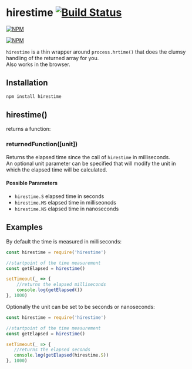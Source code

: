 # hirestime [![Build Status](https://api.travis-ci.org/seriousManual/hirestime.png)](https://travis-ci.org/seriousmanual/hirestime)

[![NPM](https://nodei.co/npm/hirestime.png)](https://nodei.co/npm/hirestime/)

[![NPM](https://nodei.co/npm-dl/hirestime.png?months=12)](https://nodei.co/npm/hirestime/)

`hirestime` is a thin wrapper around `process.hrtime()` that does the clumsy handling of the returned array for you.    
Also works in the browser.

## Installation

````bash
npm install hirestime
````

## hirestime()
returns a function:

### returnedFunction([unit])
Returns the elapsed time since the call of `hirestime` in milliseconds.    
An optional unit parameter can be specified that will modify the unit in which the elapsed time will be calculated.    

#### Possible Parameters

* `hirestime.S` elapsed time in seconds
* `hirestime.MS` elapsed time in milliseoncds
* `hirestime.NS` elapsed time in nanoseconds

## Examples

By default the time is measured in milliseconds:
````javascript
const hirestime = require('hirestime')

//startpoint of the time measurement
const getElapsed = hirestime()

setTimeout(_ => {
    //returns the elapsed milliseconds
    console.log(getElapsed())
}, 1000)
````
 
Optionally the unit can be set to be seconds or nanoseconds:
 ````javascript
const hirestime = require('hirestime')

//startpoint of the time measurement
const getElapsed = hirestime()

setTimeout(_ => {
    //returns the elapsed seconds
    console.log(getElapsed(hirestime.S))
}, 1000)
````
 
